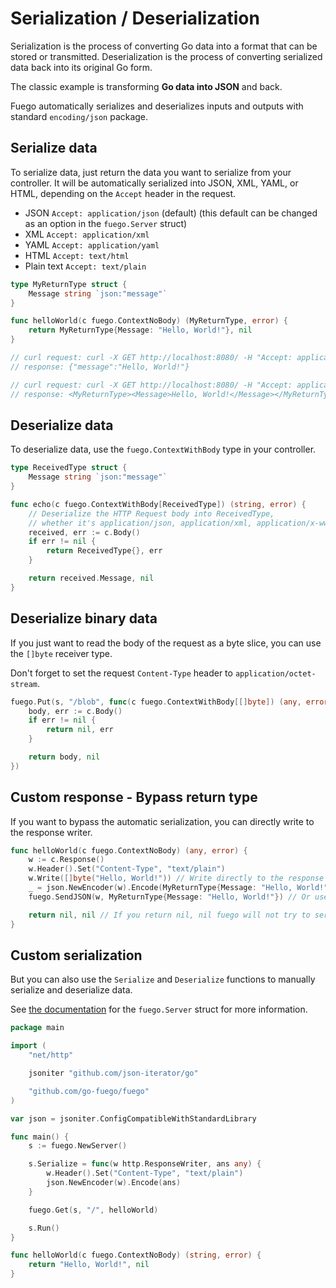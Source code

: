 # Serialization / Deserialization

Serialization is the process of converting Go data into a format that can be stored or transmitted. Deserialization is the process of converting serialized data back into its original Go form.

The classic example is transforming **Go data into JSON** and back.

Fuego automatically serializes and deserializes inputs and outputs with standard `encoding/json` package.

## Serialize data

To serialize data, just return the data you want to serialize from your controller. It will be automatically serialized into JSON, XML, YAML, or HTML, depending on the `Accept` header in the request.

- JSON `Accept: application/json` (default) (this default can be changed as an option in the `fuego.Server` struct)
- XML `Accept: application/xml`
- YAML `Accept: application/yaml`
- HTML `Accept: text/html`
- Plain text `Accept: text/plain`

```go
type MyReturnType struct {
	Message string `json:"message"`
}

func helloWorld(c fuego.ContextNoBody) (MyReturnType, error) {
	return MyReturnType{Message: "Hello, World!"}, nil
}

// curl request: curl -X GET http://localhost:8080/ -H "Accept: application/json"
// response: {"message":"Hello, World!"}

// curl request: curl -X GET http://localhost:8080/ -H "Accept: application/xml"
// response: <MyReturnType><Message>Hello, World!</Message></MyReturnType>

```

## Deserialize data

To deserialize data, use the `fuego.ContextWithBody` type in your controller.

```go
type ReceivedType struct {
	Message string `json:"message"`
}

func echo(c fuego.ContextWithBody[ReceivedType]) (string, error) {
	// Deserialize the HTTP Request body into ReceivedType,
	// whether it's application/json, application/xml, application/x-www-form-urlencoded, etc.
	received, err := c.Body()
	if err != nil {
		return ReceivedType{}, err
	}

	return received.Message, nil
}
```

## Deserialize binary data

If you just want to read the body of the request as a byte slice, you can use the `[]byte` receiver type.

Don't forget to set the request `Content-Type` header to `application/octet-stream`.

```go
fuego.Put(s, "/blob", func(c fuego.ContextWithBody[[]byte]) (any, error) {
	body, err := c.Body()
	if err != nil {
		return nil, err
	}

	return body, nil
})
```

## Custom response - Bypass return type

If you want to bypass the automatic serialization, you can directly write to the response writer.

```go
func helloWorld(c fuego.ContextNoBody) (any, error) {
	w := c.Response()
	w.Header().Set("Content-Type", "text/plain")
	w.Write([]byte("Hello, World!")) // Write directly to the response writer.
	_ = json.NewEncoder(w).Encode(MyReturnType{Message: "Hello, World!"}) // You can also use json.NewEncoder(w).Encode to serialize data directly into JSON
	fuego.SendJSON(w, MyReturnType{Message: "Hello, World!"}) // Or use fuego.SendJSON to serialize data directly into JSON

	return nil, nil // If you return nil, nil fuego will not try to serialize a response
}
```

## Custom serialization

But you can also use the `Serialize` and `Deserialize` functions to manually serialize and deserialize data.

See [the documentation](https://pkg.go.dev/github.com/go-fuego/fuego#Server) for the `fuego.Server` struct for more information.

```go
package main

import (
	"net/http"

	jsoniter "github.com/json-iterator/go"

	"github.com/go-fuego/fuego"
)

var json = jsoniter.ConfigCompatibleWithStandardLibrary

func main() {
	s := fuego.NewServer()

	s.Serialize = func(w http.ResponseWriter, ans any) {
		w.Header().Set("Content-Type", "text/plain")
		json.NewEncoder(w).Encode(ans)
	}

	fuego.Get(s, "/", helloWorld)

	s.Run()
}

func helloWorld(c fuego.ContextNoBody) (string, error) {
	return "Hello, World!", nil
}
```
